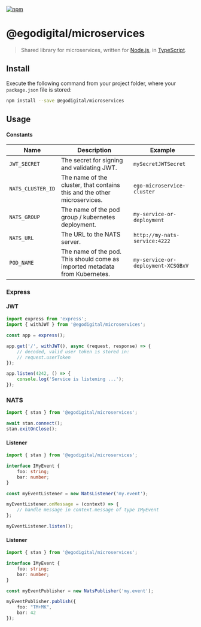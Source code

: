 [![npm](https://img.shields.io/npm/v/@egodigital/microservices.svg)](https://www.npmjs.com/package/@egodigital/microservices)

# @egodigital/microservices

> Shared library for microservices, written for [Node.js](https://nodejs.org/en/blog/release/v12.0.0/), in [TypeScript](https://www.typescriptlang.org/).

## Install

Execute the following command from your project folder, where your `package.json` file is stored:

```bash
npm install --save @egodigital/microservices
```

## Usage

#### Constants

| Name | Description | Example |
|-------------------|-----------------------------------------------------------------------------|------------------------------------|
| `JWT_SECRET`      | The secret for signing and validating JWT.                                  | `mySecretJWTSecret`                |
| `NATS_CLUSTER_ID` | The name of the cluster, that contains this and the other microservices.    | `ego-microservice-cluster`         |
| `NATS_GROUP`      | The name of the pod group / kubernetes deployment.                          | `my-service-or-deployment`         |
| `NATS_URL`        | The URL to the NATS server.                                                 | `http://my-nats-service:4222`      |
| `POD_NAME`        | The name of the pod. This should come as imported metadata from Kubernetes. | `my-service-or-deployment-XCSGBxV` |

### Express

#### JWT

```typescript
import express from 'express';
import { withJWT } from '@egodigital/microservices';

const app = express();

app.get('/', withJWT(), async (request, response) => {
    // decoded, valid user token is stored in:
    // request.userToken
});

app.listen(4242, () => {
    console.log('Service is listening ...');
});
```

### NATS

```typescript
import { stan } from '@egodigital/microservices';

await stan.connect();
stan.exitOnClose();
```

#### Listener

```typescript
import { stan } from '@egodigital/microservices';

interface IMyEvent {
    foo: string;
    bar: number;
}

const myEventListener = new NatsListener('my.event');

myEventListener.onMessage = (context) => {
    // handle message in context.message of type IMyEvent
};

myEventListener.listen();
```

#### Listener

```typescript
import { stan } from '@egodigital/microservices';

interface IMyEvent {
    foo: string;
    bar: number;
}

const myEventPublisher = new NatsPublisher('my.event');

myEventPublisher.publish({
    foo: "TM+MK",
    bar: 42
});
```
